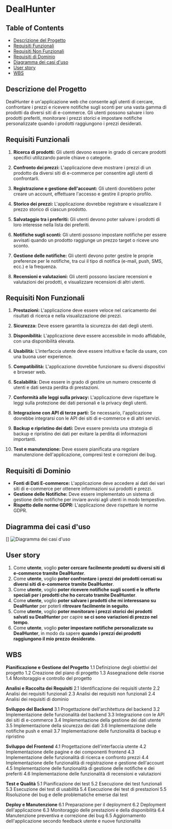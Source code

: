 # DealHunter

## Table of Contents
- [Descrizione del Progetto](#descrizione-del-progetto)
- [Requisiti Funzionali](#requisiti-funzionali)
- [Requisiti Non Funzionali](#requisiti-non-funzionali)
- [Requisiti di Dominio](#requisiti-di-dominio)
- [Diagramma dei casi d'uso](#diagramma-dei-casi-d'uso)
- [User story](#user-story)
- [WBS](#wbs)

## Descrizione del Progetto

DealHunter è un'applicazione web che consente agli utenti di cercare, confrontare i prezzi e ricevere notifiche sugli sconti per una vasta gamma di prodotti da diversi siti di e-commerce. Gli utenti possono salvare i loro prodotti preferiti, monitorare i prezzi storici e impostare notifiche personalizzate quando i prodotti raggiungono i prezzi desiderati.

## Requisiti Funzionali

1. **Ricerca di prodotti:** Gli utenti devono essere in grado di cercare prodotti specifici utilizzando parole chiave o categorie.

2. **Confronto dei prezzi:** L'applicazione deve mostrare i prezzi di un prodotto da diversi siti di e-commerce per consentire agli utenti di confrontarli.

3. **Registrazione e gestione dell'account:** Gli utenti dovrebbero poter creare un account, effettuare l'accesso e gestire il proprio profilo.

4. **Storico dei prezzi:** L'applicazione dovrebbe registrare e visualizzare il prezzo storico di ciascun prodotto.

5. **Salvataggio tra i preferiti:** Gli utenti devono poter salvare i prodotti di loro interesse nella lista dei preferiti.

6. **Notifiche sugli sconti:** Gli utenti possono impostare notifiche per essere avvisati quando un prodotto raggiunge un prezzo target o riceve uno sconto.

7. **Gestione delle notifiche:** Gli utenti devono poter gestire le proprie preferenze per le notifiche, tra cui il tipo di notifica (e-mail, push, SMS, ecc.) e la frequenza.

8. **Recensioni e valutazioni:** Gli utenti possono lasciare recensioni e valutazioni dei prodotti, e visualizzare recensioni di altri utenti.

## Requisiti Non Funzionali

1. **Prestazioni:** L'applicazione deve essere veloce nel caricamento dei risultati di ricerca e nella visualizzazione dei prezzi.

2. **Sicurezza:** Deve essere garantita la sicurezza dei dati degli utenti.

3. **Disponibilità:** L'applicazione deve essere accessibile in modo affidabile, con una disponibilità elevata.

4. **Usabilità:** L'interfaccia utente deve essere intuitiva e facile da usare, con una buona user experience.

5. **Compatibilità:** L'applicazione dovrebbe funzionare su diversi dispositivi e browser web.

6. **Scalabilità:** Deve essere in grado di gestire un numero crescente di utenti e dati senza perdita di prestazioni.

7. **Conformità alle leggi sulla privacy:** L'applicazione deve rispettare le leggi sulla protezione dei dati personali e la privacy degli utenti.

8. **Integrazione con API di terze parti:** Se necessario, l'applicazione dovrebbe integrarsi con le API dei siti di e-commerce e di altri servizi.

9. **Backup e ripristino dei dati:** Deve essere prevista una strategia di backup e ripristino dei dati per evitare la perdita di informazioni importanti.

10. **Test e manutenzione:** Deve essere pianificata una regolare manutenzione dell'applicazione, compresi test e correzioni dei bug.

## Requisiti di Dominio

- **Fonti di Dati E-commerce:** L'applicazione deve accedere ai dati dei vari siti di e-commerce per ottenere informazioni sui prodotti e prezzi.
- **Gestione delle Notifiche:** Deve essere implementato un sistema di gestione delle notifiche per inviare avvisi agli utenti in modo tempestivo.
- **Rispetto delle norme GDPR:** L'applicazione deve rispettare le norme GDPR.

## Diagramma dei casi d'uso
[<a name="diagramma-dei-casi-d'uso"></a>]
![Diagramma dei casi d'uso](https://yuml.me/678f3fae.jpg)

## User story
1. Come **utente**, voglio **poter cercare facilmente prodotti su diversi siti di e-commerce tramite DealHunter**.
2. Come **utente**, voglio **poter confrontare i prezzi dei prodotti cercati su diversi siti di e-commerce tramite DealHunter**.
3. Come **utente**, voglio **poter ricevere notifiche sugli sconti e le offerte speciali per i prodotti che ho cercato tramite DealHunter**.
4. Come **utente**, voglio **poter salvare i prodotti che mi interessano su DealHunter** per poterli **ritrovare facilmente in seguito**.
5. Come **utente**, voglio **poter monitorare i prezzi storici dei prodotti salvati su DealHunter** per capire **se ci sono variazioni di prezzo nel tempo**.
6. Come **utente**, voglio **poter impostare notifiche personalizzate su DealHunter**, in modo da sapere **quando i prezzi dei prodotti raggiungono il mio prezzo desiderato**.

## WBS
**Pianificazione e Gestione del Progetto**
1.1 Definizione degli obiettivi del progetto
1.2 Creazione del piano di progetto
1.3 Assegnazione delle risorse
1.4 Monitoraggio e controllo del progetto

**Analisi e Raccolta dei Requisiti**
2.1 Identificazione dei requisiti utente
2.2 Analisi dei requisiti funzionali
2.3 Analisi dei requisiti non funzionali
2.4 Analisi dei requisiti di dominio

**Sviluppo del Backend**
3.1 Progettazione dell'architettura del backend
3.2 Implementazione delle funzionalità del backend
3.3 Integrazione con le API dei siti di e-commerce
3.4 Implementazione della gestione dei dati utente
3.5 Implementazione della sicurezza dei dati
3.6 Implementazione delle notifiche push e email
3.7 Implementazione delle funzionalità di backup e ripristino

**Sviluppo del Frontend**
4.1 Progettazione dell'interfaccia utente
4.2 Implementazione delle pagine e dei componenti frontend
4.3 Implementazione delle funzionalità di ricerca e confronto prezzi
4.4 Implementazione delle funzionalità di registrazione e gestione dell'account
4.5 Implementazione delle funzionalità di gestione delle notifiche e dei preferiti
4.6 Implementazione delle funzionalità di recensioni e valutazioni

**Test e Qualità**
5.1 Pianificazione dei test
5.2 Esecuzione dei test funzionali
5.3 Esecuzione dei test di usabilità
5.4 Esecuzione dei test di prestazioni
5.5 Risoluzione dei bug e delle problematiche emerse dai test

**Deploy e Manutenzione**
6.1 Preparazione per il deployment
6.2 Deployment dell'applicazione
6.3 Monitoraggio delle prestazioni e della disponibilità
6.4 Manutenzione preventiva e correzione dei bug
6.5 Aggiornamento dell'applicazione secondo feedback utente e nuove funzionalità
